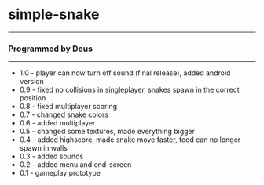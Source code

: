 # simple-snake
***
### Programmed by Deus
***

* 1.0 - player can now turn off sound (final release), added android version
* 0.9 - fixed no collisions in singleplayer, snakes spawn in the correct position
* 0.8 - fixed multiplayer scoring
* 0.7 - changed snake colors
* 0.6 - added multiplayer
* 0.5 - changed some textures, made everything bigger
* 0.4 - added highscore, made snake move faster, food can no longer spawn in walls
* 0.3 - added sounds
* 0.2 - added menu and end-screen
* 0.1 - gameplay prototype
